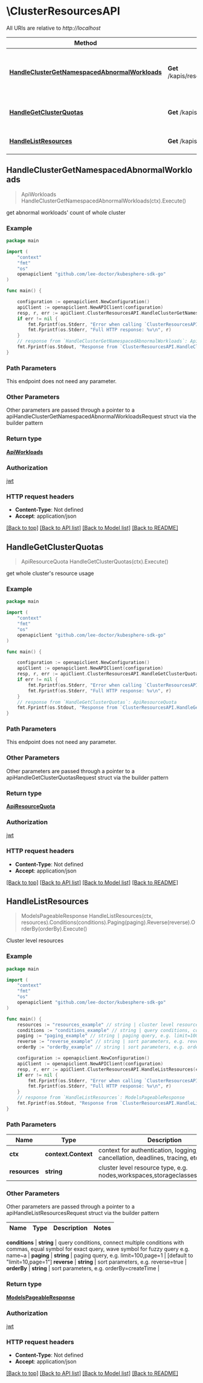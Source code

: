 # \ClusterResourcesAPI

All URIs are relative to *http://localhost*

Method | HTTP request | Description
------------- | ------------- | -------------
[**HandleClusterGetNamespacedAbnormalWorkloads**](ClusterResourcesAPI.md#HandleClusterGetNamespacedAbnormalWorkloads) | **Get** /kapis/resources.kubesphere.io/v1alpha2/abnormalworkloads | get abnormal workloads&#39; count of whole cluster
[**HandleGetClusterQuotas**](ClusterResourcesAPI.md#HandleGetClusterQuotas) | **Get** /kapis/resources.kubesphere.io/v1alpha2/quotas | get whole cluster&#39;s resource usage
[**HandleListResources**](ClusterResourcesAPI.md#HandleListResources) | **Get** /kapis/resources.kubesphere.io/v1alpha2/{resources} | Cluster level resources



## HandleClusterGetNamespacedAbnormalWorkloads

> ApiWorkloads HandleClusterGetNamespacedAbnormalWorkloads(ctx).Execute()

get abnormal workloads' count of whole cluster

### Example

```go
package main

import (
	"context"
	"fmt"
	"os"
	openapiclient "github.com/lee-doctor/kubesphere-sdk-go"
)

func main() {

	configuration := openapiclient.NewConfiguration()
	apiClient := openapiclient.NewAPIClient(configuration)
	resp, r, err := apiClient.ClusterResourcesAPI.HandleClusterGetNamespacedAbnormalWorkloads(context.Background()).Execute()
	if err != nil {
		fmt.Fprintf(os.Stderr, "Error when calling `ClusterResourcesAPI.HandleClusterGetNamespacedAbnormalWorkloads``: %v\n", err)
		fmt.Fprintf(os.Stderr, "Full HTTP response: %v\n", r)
	}
	// response from `HandleClusterGetNamespacedAbnormalWorkloads`: ApiWorkloads
	fmt.Fprintf(os.Stdout, "Response from `ClusterResourcesAPI.HandleClusterGetNamespacedAbnormalWorkloads`: %v\n", resp)
}
```

### Path Parameters

This endpoint does not need any parameter.

### Other Parameters

Other parameters are passed through a pointer to a apiHandleClusterGetNamespacedAbnormalWorkloadsRequest struct via the builder pattern


### Return type

[**ApiWorkloads**](ApiWorkloads.md)

### Authorization

[jwt](../README.md#jwt)

### HTTP request headers

- **Content-Type**: Not defined
- **Accept**: application/json

[[Back to top]](#) [[Back to API list]](../README.md#documentation-for-api-endpoints)
[[Back to Model list]](../README.md#documentation-for-models)
[[Back to README]](../README.md)


## HandleGetClusterQuotas

> ApiResourceQuota HandleGetClusterQuotas(ctx).Execute()

get whole cluster's resource usage

### Example

```go
package main

import (
	"context"
	"fmt"
	"os"
	openapiclient "github.com/lee-doctor/kubesphere-sdk-go"
)

func main() {

	configuration := openapiclient.NewConfiguration()
	apiClient := openapiclient.NewAPIClient(configuration)
	resp, r, err := apiClient.ClusterResourcesAPI.HandleGetClusterQuotas(context.Background()).Execute()
	if err != nil {
		fmt.Fprintf(os.Stderr, "Error when calling `ClusterResourcesAPI.HandleGetClusterQuotas``: %v\n", err)
		fmt.Fprintf(os.Stderr, "Full HTTP response: %v\n", r)
	}
	// response from `HandleGetClusterQuotas`: ApiResourceQuota
	fmt.Fprintf(os.Stdout, "Response from `ClusterResourcesAPI.HandleGetClusterQuotas`: %v\n", resp)
}
```

### Path Parameters

This endpoint does not need any parameter.

### Other Parameters

Other parameters are passed through a pointer to a apiHandleGetClusterQuotasRequest struct via the builder pattern


### Return type

[**ApiResourceQuota**](ApiResourceQuota.md)

### Authorization

[jwt](../README.md#jwt)

### HTTP request headers

- **Content-Type**: Not defined
- **Accept**: application/json

[[Back to top]](#) [[Back to API list]](../README.md#documentation-for-api-endpoints)
[[Back to Model list]](../README.md#documentation-for-models)
[[Back to README]](../README.md)


## HandleListResources

> ModelsPageableResponse HandleListResources(ctx, resources).Conditions(conditions).Paging(paging).Reverse(reverse).OrderBy(orderBy).Execute()

Cluster level resources

### Example

```go
package main

import (
	"context"
	"fmt"
	"os"
	openapiclient "github.com/lee-doctor/kubesphere-sdk-go"
)

func main() {
	resources := "resources_example" // string | cluster level resource type, e.g. nodes,workspaces,storageclasses,clusterrole.
	conditions := "conditions_example" // string | query conditions, connect multiple conditions with commas, equal symbol for exact query, wave symbol for fuzzy query e.g. name~a (optional)
	paging := "paging_example" // string | paging query, e.g. limit=100,page=1 (optional) (default to "limit=10,page=1")
	reverse := "reverse_example" // string | sort parameters, e.g. reverse=true (optional)
	orderBy := "orderBy_example" // string | sort parameters, e.g. orderBy=createTime (optional)

	configuration := openapiclient.NewConfiguration()
	apiClient := openapiclient.NewAPIClient(configuration)
	resp, r, err := apiClient.ClusterResourcesAPI.HandleListResources(context.Background(), resources).Conditions(conditions).Paging(paging).Reverse(reverse).OrderBy(orderBy).Execute()
	if err != nil {
		fmt.Fprintf(os.Stderr, "Error when calling `ClusterResourcesAPI.HandleListResources``: %v\n", err)
		fmt.Fprintf(os.Stderr, "Full HTTP response: %v\n", r)
	}
	// response from `HandleListResources`: ModelsPageableResponse
	fmt.Fprintf(os.Stdout, "Response from `ClusterResourcesAPI.HandleListResources`: %v\n", resp)
}
```

### Path Parameters


Name | Type | Description  | Notes
------------- | ------------- | ------------- | -------------
**ctx** | **context.Context** | context for authentication, logging, cancellation, deadlines, tracing, etc.
**resources** | **string** | cluster level resource type, e.g. nodes,workspaces,storageclasses,clusterrole. | 

### Other Parameters

Other parameters are passed through a pointer to a apiHandleListResourcesRequest struct via the builder pattern


Name | Type | Description  | Notes
------------- | ------------- | ------------- | -------------

 **conditions** | **string** | query conditions, connect multiple conditions with commas, equal symbol for exact query, wave symbol for fuzzy query e.g. name~a | 
 **paging** | **string** | paging query, e.g. limit&#x3D;100,page&#x3D;1 | [default to &quot;limit&#x3D;10,page&#x3D;1&quot;]
 **reverse** | **string** | sort parameters, e.g. reverse&#x3D;true | 
 **orderBy** | **string** | sort parameters, e.g. orderBy&#x3D;createTime | 

### Return type

[**ModelsPageableResponse**](ModelsPageableResponse.md)

### Authorization

[jwt](../README.md#jwt)

### HTTP request headers

- **Content-Type**: Not defined
- **Accept**: application/json

[[Back to top]](#) [[Back to API list]](../README.md#documentation-for-api-endpoints)
[[Back to Model list]](../README.md#documentation-for-models)
[[Back to README]](../README.md)

